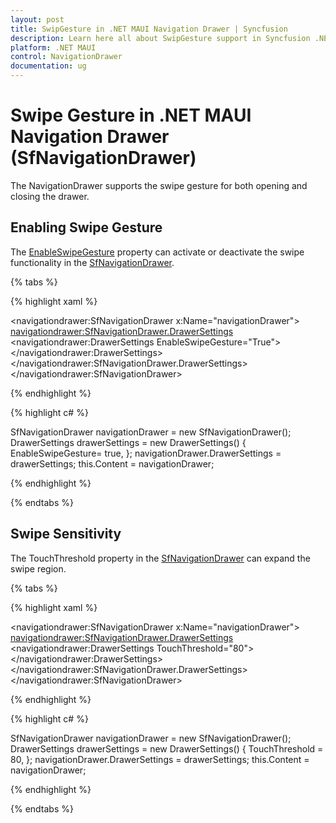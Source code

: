 ```yaml
---
layout: post
title: SwipGesture in .NET MAUI Navigation Drawer | Syncfusion
description: Learn here all about SwipGesture support in Syncfusion .NET MAUI Navigation Drawer (SfNavigationDrawer) control and more.
platform: .NET MAUI
control: NavigationDrawer
documentation: ug
---
```

# Swipe Gesture in .NET MAUI Navigation Drawer (SfNavigationDrawer)

The NavigationDrawer supports the swipe gesture for both opening and closing the drawer. 

## Enabling Swipe Gesture

The [EnableSwipeGesture](https://help.syncfusion.com/cr/maui/Syncfusion.Maui.NavigationDrawer.DrawerSettings.html#Syncfusion_Maui_NavigationDrawer_DrawerSettings_EnableSwipeGesture) property can activate or deactivate the swipe functionality in the [SfNavigationDrawer](https://help.syncfusion.com/cr/maui/Syncfusion.Maui.NavigationDrawer.html).

{% tabs %}

{% highlight xaml %}

<navigationdrawer:SfNavigationDrawer x:Name="navigationDrawer">
    <navigationdrawer:SfNavigationDrawer.DrawerSettings>
        <navigationdrawer:DrawerSettings EnableSwipeGesture="True">
        </navigationdrawer:DrawerSettings>
    </navigationdrawer:SfNavigationDrawer.DrawerSettings>
</navigationdrawer:SfNavigationDrawer>

{% endhighlight %}	
	
{% highlight c# %} 

SfNavigationDrawer navigationDrawer = new SfNavigationDrawer();
DrawerSettings drawerSettings = new DrawerSettings()
{
    EnableSwipeGesture= true,
};
navigationDrawer.DrawerSettings = drawerSettings;
this.Content = navigationDrawer;

{% endhighlight %}

{% endtabs %}

## Swipe Sensitivity

The TouchThreshold property in the [SfNavigationDrawer](https://help.syncfusion.com/cr/maui/Syncfusion.Maui.NavigationDrawer.html) can expand the swipe region.

{% tabs %}

{% highlight xaml %}

<navigationdrawer:SfNavigationDrawer x:Name="navigationDrawer">
    <navigationdrawer:SfNavigationDrawer.DrawerSettings>
        <navigationdrawer:DrawerSettings TouchThreshold="80">
        </navigationdrawer:DrawerSettings>
    </navigationdrawer:SfNavigationDrawer.DrawerSettings>
</navigationdrawer:SfNavigationDrawer>

{% endhighlight %}	
	
{% highlight c# %} 

SfNavigationDrawer navigationDrawer = new SfNavigationDrawer();
DrawerSettings drawerSettings = new DrawerSettings()
{
    TouchThreshold = 80,
};
navigationDrawer.DrawerSettings = drawerSettings;
this.Content = navigationDrawer;

{% endhighlight %}

{% endtabs %}